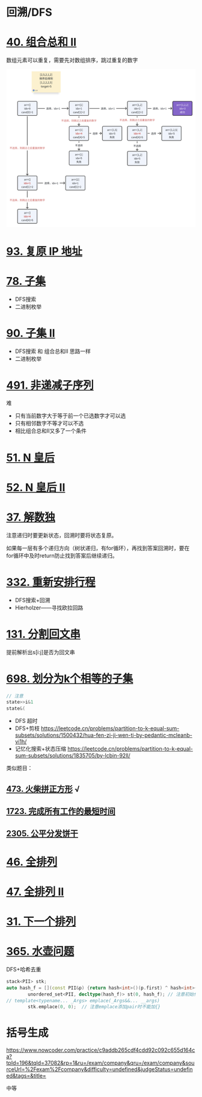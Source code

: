 # 回溯/DFS

# [40. 组合总和 II](https://leetcode.cn/problems/combination-sum-ii/)

数组元素可以重复，需要先对数组排序，跳过重复的数字

![image-20240306224202011](回溯-DFS.assets/image-20240306224202011.png)

# [93. 复原 IP 地址](https://leetcode.cn/problems/restore-ip-addresses/)

# [78. 子集](https://leetcode.cn/problems/subsets/)

- DFS搜索
- 二进制枚举

# [90. 子集 II](https://leetcode.cn/problems/subsets-ii/)

- DFS搜索 和 组合总和II 思路一样
- 二进制枚举

# [491. 非递减子序列](https://leetcode.cn/problems/non-decreasing-subsequences/)

难

- 只有当前数字大于等于前一个已选数字才可以选
- 只有相邻数字不等才可以不选
- 相比组合总和II又多了一个条件

# [51. N 皇后](https://leetcode.cn/problems/n-queens/)

# [52. N 皇后 II](https://leetcode.cn/problems/n-queens-ii/)

# [37. 解数独](https://leetcode.cn/problems/sudoku-solver/)

注意递归时要更新状态，回溯时要将状态复原。

如果每一层有多个递归方向（树状递归，有for循环），再找到答案回溯时，要在for循环中及时return防止找到答案后继续递归。

# [332. 重新安排行程](https://leetcode.cn/problems/reconstruct-itinerary/)

- DFS搜索+回溯
- Hierholzer——寻找欧拉回路

# [131. 分割回文串](https://leetcode.cn/problems/palindrome-partitioning/)

提前解析出s[i:j]是否为回文串

# [698. 划分为k个相等的子集](https://leetcode.cn/problems/partition-to-k-equal-sum-subsets/)

```C++
// 注意
state>>i&1
state&(
```

- DFS 超时
- DFS+剪枝 https://leetcode.cn/problems/partition-to-k-equal-sum-subsets/solutions/1500432/hua-fen-zi-ji-wen-ti-by-pedantic-mcleanb-vi1h/
- 记忆化搜索+状态压缩 https://leetcode.cn/problems/partition-to-k-equal-sum-subsets/solutions/1835705/by-lcbin-92ll/

类似题目：

## [473. 火柴拼正方形](https://leetcode.cn/problems/matchsticks-to-square/) √

## [1723. 完成所有工作的最短时间](https://leetcode.cn/problems/find-minimum-time-to-finish-all-jobs/)

## [2305. 公平分发饼干](https://leetcode.cn/problems/fair-distribution-of-cookies/)

# [46. 全排列](https://leetcode.cn/problems/permutations/)

# [47. 全排列 II](https://leetcode.cn/problems/permutations-ii/)

# [31. 下一个排列](https://leetcode.cn/problems/next-permutation/)

# [365. 水壶问题](https://leetcode.cn/problems/water-and-jug-problem/)

DFS+哈希去重

```c++
stack<PII> stk;
auto hash_f = [](const PII&p) {return hash<int>()(p.first) ^ hash<int>()(p.second);};
        unordered_set<PII, decltype(hash_f)> st(0, hash_f); // 注意初始化方式
// template<typename... _Args> emplace(_Args&&... __args)
        stk.emplace(0, 0);  // 注意emplace添加pair时不能加{}
```

# 括号生成

https://www.nowcoder.com/practice/c9addb265cdf4cdd92c092c655d164ca?tpId=196&tqId=37082&rp=1&ru=/exam/company&qru=/exam/company&sourceUrl=%2Fexam%2Fcompany&difficulty=undefined&judgeStatus=undefined&tags=&title=

中等